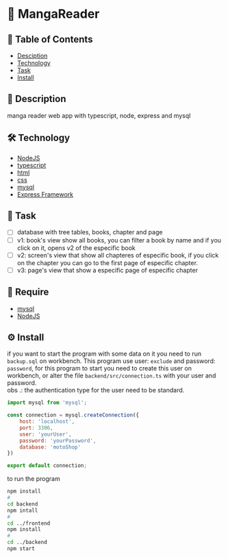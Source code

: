 # :open_book: MangaReader

## :pushpin: Table of Contents
 * [Desciption](#book-Description)
 * [Technology](#hammer_and_wrench-Technology)
 * [Task](#scroll-Task)
 * [Install](#gear-Install)
 ## :book: Description 
 manga reader web app with typescript, node, express and mysql
## :hammer_and_wrench: Technology
 * [NodeJS](https://nodejs.org/en/)
 * [typescript](https://www.typescriptlang.org/)
 * [html](https://www.w3schools.com/html/)
 * [css](https://www.w3schools.com/css/)
 * [mysql](https://www.mysql.com/)
 * [Express Framework](http://expressjs.com/en/)
## :scroll: Task
- [ ] database with tree tables, books, chapter and page  
- [ ] v1: book's view show all books, you can filter a book by name and if you click on it, opens v2 of the especific book
- [ ] v2: screen's view that show all chapteres of especific book, if you click on the chapter you can go to the first page of especific chapter. 
- [ ] v3: page's view that show a especific page of especific chapter
## :bookmark_tabs: Require
* [mysql](https://www.mysql.com/)
* [NodeJS](https://nodejs.org/en/)
## :gear: Install

if you want to start the program with some data on it you need to run `backup.sql` on workbench. This program use user: `exclude` and password: `password`, for this program to start you need to create this user on workbench, or alter the file `backend/src/connection.ts` with your user and password.</br>
obs .: the authentication type for the user need to be standard.</br>

```JavaScript
import mysql from 'mysql';

const connection = mysql.createConnection({
    host: 'localhost',
    port: 3306,
    user: 'yourUser',
    password: 'yourPassword',
    database: 'motoShop'
})

export default connection;
```
to run the program
```bash
npm install
# 
cd backend
npm intall
#
cd ../frontend
npm install
#
cd ../backend
npm start
```
